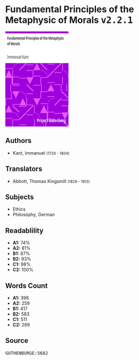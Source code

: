 # Fundamental Principles of the Metaphysic of Morals <kbd>v2.2.1</kbd>

![](./cover.medium.jpg "")

## Authors


 - Kant, Immanuel <small>(1724 - 1804)</small>

## Translators


 - Abbott, Thomas Kingsmill <small>(1829 - 1913)</small>

## Subjects


 - Ethics
 - Philosophy, German

## Readablility


 - **A1:** 74%
 - **A2:** 81%
 - **B1:** 87%
 - **B2:** 93%
 - **C1:** 98%
 - **C2:** 100%

## Words Count


 - **A1:** 398
 - **A2:** 259
 - **B1:** 417
 - **B2:** 583
 - **C1:** 511
 - **C2:** 269

## Source


<kbd>GUTHENBURGE:5682</kbd>
